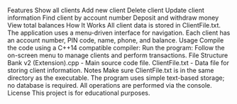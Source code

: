 Features
Show all clients
Add new client
Delete client
Update client information
Find client by account number
Deposit and withdraw money
View total balances
How It Works
All client data is stored in ClientFile.txt.
The application uses a menu-driven interface for navigation.
Each client has an account number, PIN code, name, phone, and balance.
Usage
Compile the code using a C++14 compatible compiler:
Run the program:
Follow the on-screen menu to manage clients and perform transactions.
File Structure
Bank v2 (Extension).cpp - Main source code file.
ClientFile.txt - Data file for storing client information.
Notes
Make sure ClientFile.txt is in the same directory as the executable.
The program uses simple text-based storage; no database is required.
All operations are performed via the console.
License
This project is for educational purposes.

